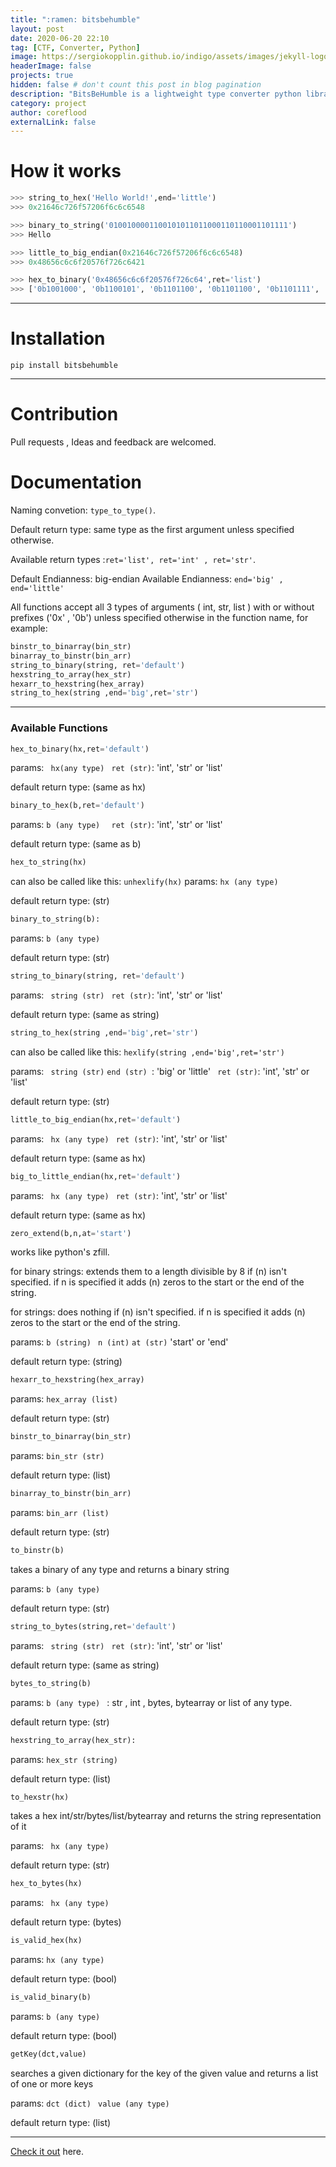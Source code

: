 ```yaml
---
title: ":ramen: bitsbehumble"
layout: post
date: 2020-06-20 22:10
tag: [CTF, Converter, Python]
image: https://sergiokopplin.github.io/indigo/assets/images/jekyll-logo-light-solid.png
headerImage: false
projects: true
hidden: false # don't count this post in blog pagination
description: "BitsBeHumble is a lightweight type converter python library. it is designed to make CTF scripting a wee bit easier. Its main purpose is to save you the googling time you spend every time you need to convert from one type to another, convert endianness or simply convert a binary array to a binary string."
category: project
author: coreflood
externalLink: false
---
```

# How it works

```python
>>> string_to_hex('Hello World!',end='little')
>>> 0x21646c726f57206f6c6c6548

>>> binary_to_string('0100100001100101011011000110110001101111')
>>> Hello

>>> little_to_big_endian(0x21646c726f57206f6c6c6548)
>>> 0x48656c6c6f20576f726c6421

>>> hex_to_binary('0x48656c6c6f20576f726c64',ret='list')
>>> ['0b1001000', '0b1100101', '0b1101100', '0b1101100', '0b1101111', '0b100000', '0b1010111', '0b1101111', '0b1110010', '0b1101100', '0b1100100']
```
---

# Installation

```pip install bitsbehumble```

---
# Contribution

Pull requests , Ideas  and feedback are welcomed.
 
# Documentation

Naming convetion: ```type_to_type()```.

Default return type: same type as the first argument unless specified otherwise.

Available return types :```ret='list', ret='int' , ret='str'```.

Default Endianness: big-endian 
Available Endianness: ``` end='big' , end='little' ```

All functions accept all 3 types of arguments ( int, str, list ) with or without prefixes ('0x' , '0b') unless specified otherwise in the function name, for example:

```python
binstr_to_binarray(bin_str)  
binarray_to_binstr(bin_arr)
string_to_binary(string, ret='default')
hexstring_to_array(hex_str)
hexarr_to_hexstring(hex_array)
string_to_hex(string ,end='big',ret='str') 
```
---
### Available Functions

```python
hex_to_binary(hx,ret='default')
```
params: ``` hx(any type)```
         ``` ret (str)```: 'int', 'str' or 'list'
         
default return type: (same as hx)  

```python
binary_to_hex(b,ret='default')
```
params: ```b (any type) ```
         ``` ret (str)```: 'int', 'str' or 'list'
         
default return type: (same as b)  

```python
hex_to_string(hx)
```
can also be called like this: ```unhexlify(hx)```
params: ```hx (any type) ``` 

default return type: (str)

```python
binary_to_string(b):
```
params: ```b (any type)```

default return type: (str)

```python
string_to_binary(string, ret='default')
```
params: ``` string (str)```
         ``` ret (str)```: 'int', 'str' or 'list'
         
default return type: (same as string)   

```python
string_to_hex(string ,end='big',ret='str')
```
can also be called like this: ```hexlify(string ,end='big',ret='str')```

params: ``` string (str)```
        ```end (str) ```: 'big' or 'little'
        ``` ret (str)```: 'int', 'str' or 'list'
            
            
default return type: (str)

```python
little_to_big_endian(hx,ret='default')
```
params: ``` hx (any type)```
          ``` ret (str)```: 'int', 'str' or 'list'

default return type: (same as hx)   

```python
big_to_little_endian(hx,ret='default')
```
params: ``` hx (any type)```
          ``` ret (str)```: 'int', 'str' or 'list'
          
default return type: (same as hx)   

```python
zero_extend(b,n,at='start')
```
works like python's zfill. 

for binary strings: extends them to a length divisible by 8 if (n) isn't specified.
if n is specified it adds (n) zeros to the start or the end of the string.
 
for strings: does nothing if (n) isn't specified.
if n is specified it adds (n) zeros to the start or the end of the string.

params: ```b (string) ```
``` n (int) ```
```at (str)```  'start' or 'end'

default return type:  (string)

```python
hexarr_to_hexstring(hex_array)
```
params: ```hex_array (list) ```

default return type: (str)

```python
binstr_to_binarray(bin_str)
```
params: ```bin_str (str) ```

default return type: (list)

```python
binarray_to_binstr(bin_arr)
```
params: ```bin_arr (list) ```

default return type: (str)

```python
to_binstr(b)
```
takes a binary of any type and returns a binary string

params: ```b (any type)```

default return type: (str)

```python
string_to_bytes(string,ret='default')
```
params: ``` string (str)```
         ``` ret (str)```: 'int', 'str' or 'list'
   
default return type: (same as string)      

```python
bytes_to_string(b)
```
params: ```b (any type) ``` : str , int , bytes, bytearray or list of any type.

default return type: (str)

```python
hexstring_to_array(hex_str):
```
params: ```hex_str (string) ```

default return type: (list)
```python
to_hexstr(hx)
```
takes a hex int/str/bytes/list/bytearray and returns the string representation of it

params: ``` hx (any type)```

default return type: (str)
```python
hex_to_bytes(hx)
```
params: ``` hx (any type)```

default return type: (bytes)

```python
is_valid_hex(hx)
```
params: ```hx (any type) ```

default return type: (bool)

```python
is_valid_binary(b)
```
params: ```b (any type) ```

default return type: (bool)

```python
getKey(dct,value)
```
searches a given dictionary for the key of the given value and returns a list of one or more keys

params: ```dct (dict) ```
		``` value (any type) ```
		
default return type: (list)


---
[Check it out](https://github.com/AlyaGomaa/bitsbehumble) here.
